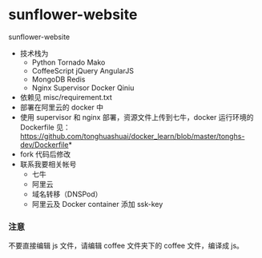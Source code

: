 # sunflower-website
sunflower-website

* 技术栈为 
  * Python Tornado Mako 
  * CoffeeScript jQuery AngularJS 
  * MongoDB Redis
  * Nginx Supervisor Docker Qiniu
* 依赖见 misc/requirement.txt
* 部署在阿里云的 docker 中
* 使用 supervisor 和 nginx 部署，资源文件上传到七牛，docker 运行环境的 Dockerfile 见：https://github.com/tonghuashuai/docker_learn/blob/master/tonghs-dev/Dockerfile*
* fork 代码后修改
* 联系我要相关帐号
  * 七牛
  * 阿里云
  * 域名转移（DNSPod）
  * 阿里云及 Docker container 添加 ssk-key


### 注意
不要直接编辑 js 文件，请编辑 coffee 文件夹下的 coffee 文件，编译成 js。
